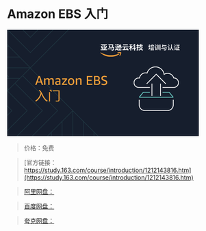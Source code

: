 # Amazon EBS 入门

![img](../../../assets/study163/free/df45c1d626e4443b951cef8ee2e8852d.png)

> 价格：免费

> [官方链接：https://study.163.com/course/introduction/1212143816.htm](https://study.163.com/course/introduction/1212143816.htm)

> [阿里网盘：]()

> [百度网盘：]()

> [夸克网盘：]()
